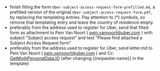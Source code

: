 - finish filling the form `Uber-subject-access-request-form-prefilled.md`, a prefilled version of the original `Uber-subject-access-request-form.pdf`, by replacing the templating entries. Pay attention to (*) symbols, so remove that templating entry and leave the country of residence empty. 
- preferably from the address used to register for Uber, send that filled form as attachment to Pein Van Noort ( pein.vannoort@uber.com ) with subject "Subject access request" and text "Please find attached a Subject Access Request form"
- preferably from the address used to register for Uber, send letter.md to Pein Van Noort ( pein.vannoort@uber.com ) and Cc: GetMy@PersonalData.IO (after changing {{requester.name}} in the template)

